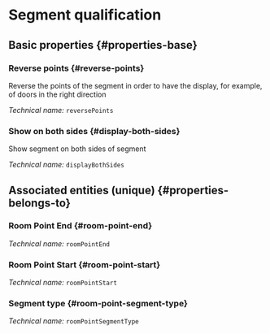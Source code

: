 # Segment qualification
<!--- THIS FILE IS GENERATED PLEASE DO NOT EDIT IT DIRECTLY --->



<OH code="roomPointSegment"/>


## Basic properties {#properties-base}

### Reverse points {#reverse-points}

Reverse the points of the segment in order to have the display, for example, of doors in the right direction

*Technical name:* ```reversePoints```
<PH code="roomPointSegment:reversePoints"/>

### Show on both sides {#display-both-sides}

Show segment on both sides of segment

*Technical name:* ```displayBothSides```
<PH code="roomPointSegment:displayBothSides"/>


## Associated entities (unique) {#properties-belongs-to}

###  Room Point End {#room-point-end}



*Technical name:* ```roomPointEnd```
<PH code="roomPointSegment:roomPointEnd"/>

###  Room Point Start {#room-point-start}



*Technical name:* ```roomPointStart```
<PH code="roomPointSegment:roomPointStart"/>

### Segment type {#room-point-segment-type}



*Technical name:* ```roomPointSegmentType```
<PH code="roomPointSegment:roomPointSegmentType"/>





